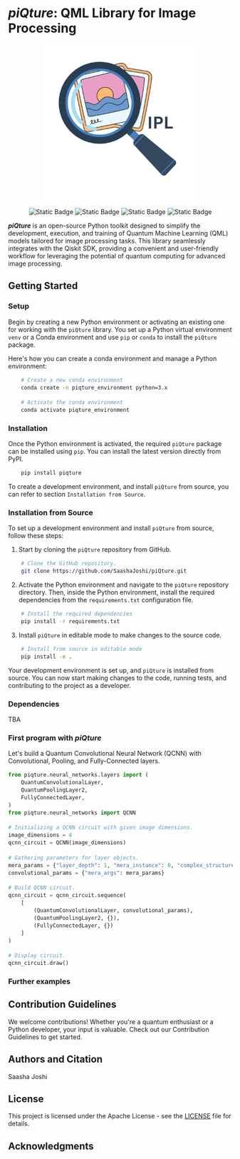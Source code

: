 # _**piQture**_: QML Library for Image Processing

<p align="center">
    <img src="graphics/QuIPL-svg.svg" alt="QIPL-logo" width="350"/>
</p>
<p align="center">
    <img alt="Static Badge" src="https://img.shields.io/badge/license-Apache_2.0-bright_green">
    <img alt="Static Badge" src="https://img.shields.io/badge/build_status-passing-blue?link=https%3A%2F%2Fgithub.com%2FSaashaJoshi%2Fquantum-image-processing%2Factions">
    <img alt="Static Badge" src="https://img.shields.io/badge/release-0.0.0-orange?link=https%3A%2F%2Fgithub.com%2FSaashaJoshi%2Fquantum-image-processing%2Factions">
    <img alt="Static Badge" src="https://img.shields.io/badge/coverage-91%25-yellow?link=https%3A%2F%2Fgithub.com%2FSaashaJoshi%2Fquantum-image-processing%2Factions">
</p>

_**piQture**_ is an open-source Python toolkit designed to simplify the development, execution, and training of Quantum Machine Learning (QML) models tailored for image processing tasks. This library seamlessly integrates with the Qiskit SDK, providing a convenient and user-friendly workflow for leveraging the potential of quantum computing for advanced image processing.


## Getting Started

### Setup


Begin by creating a new Python environment or activating an existing one for working with the `piQture` library. You set up a Python virtual environment `venv` or a Conda environment and use `pip` or `conda` to install the `piQture` package.

Here's how you can create a conda environment and manage a Python environment:

```bash
    # Create a new conda environment
    conda create -n piqture_environment python=3.x
    
    # Activate the conda environment
    conda activate piqture_environment
```

### Installation

Once the Python environment is activated, the required `piQture` package can be installed using `pip`. You can install the latest version directly from PyPI.

```bash
    pip install piqture
```

To create a development environment, and install `piQture` from source, you can refer to section `Installation from Source`.


### Installation from Source

To set up a development environment and install `piQture` from source, follow these steps:

1. Start by cloning the `piQture` repository from GitHub.

```bash
    # Clone the GitHub repository.
    git clone https://github.com/SaashaJoshi/piQture.git
```

2. Activate the Python environment and navigate to the `piQture` repository directory. Then, inside the Python environment, install the required dependencies from the `requirements.txt` configuration file.

```bash
    # Install the required dependencies
    pip install -r requirements.txt
```

3. Install `piQture` in editable mode to make changes to the source code.

```bash
    # Install from source in editable mode
    pip install -e .
```

Your development environment is set up, and `piQture` is installed from source. You can now start making changes to the code, running tests, and contributing to the project as a developer.


### Dependencies

TBA

### First program with _piQture_
Let's build a Quantum Convolutional Neural Network (QCNN) with Convolutional, Pooling, and Fully-Connected layers.

```python
from piqture.neural_networks.layers import (
    QuantumConvolutionalLayer,
    QuantumPoolingLayer2,
    FullyConnectedLayer,
)
from piqture.neural_networks import QCNN

# Initializing a QCNN circuit with given image dimensions.
image_dimensions = 4
qcnn_circuit = QCNN(image_dimensions)

# Gathering parameters for layer objects.
mera_params = {"layer_depth": 1, "mera_instance": 0, "complex_structure": False}
convolutional_params = {"mera_args": mera_params}

# Build QCNN circuit.
qcnn_circuit = qcnn_circuit.sequence(
    [
        (QuantumConvolutionalLayer, convolutional_params),
        (QuantumPoolingLayer2, {}),
        (FullyConnectedLayer, {})
    ]
)

# Display circuit.
qcnn_circuit.draw()
```

### Further examples

## Contribution Guidelines

We welcome contributions! Whether you're a quantum enthusiast or a Python developer, your input is valuable. Check out our Contribution Guidelines to get started.

## Authors and Citation

Saasha Joshi

## License

This project is licensed under the Apache License - see the [LICENSE](https://github.com/SaashaJoshi/quantum-image-processing/blob/main/LICENSE) file for details.

## Acknowledgments

